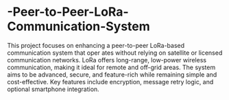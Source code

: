 # -Peer-to-Peer-LoRa-Communication-System
 This project focuses on enhancing a peer-to-peer LoRa-based communication system that oper
ates without relying on satellite or licensed communication networks. LoRa offers long-range,
 low-power wireless communication, making it ideal for remote and off-grid areas. The system
 aims to be advanced, secure, and feature-rich while remaining simple and cost-effective. Key
 features include encryption, message retry logic, and optional smartphone integration.
